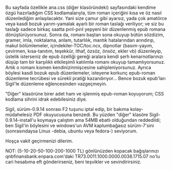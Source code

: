 Bu sayfada özellikle ana.css (diğer klasöründeki) sayfasındaki kendime özgü hazırladığım CSS kodlamalarıyla, tüm roman içeriğini kısa ve öz nasıl düzenlediğim anlaşılacaktır. Yani size çamur gibi ayarsız, yada çok amatörce veya kasdi bozuk yarım-yamalak ayarlı bir roman taslağı veriliyor; ve siz bu taslağı sadece birkaç saatta pırıl-pırıl yepyeni bir düzenlenmiş epub romana dönüştürüyorsunuz. Sonra da, romanı baştan sona okuyup bütün sözdizim, gramer, imla, noktalama, anlam, tutarlılık, mantık hatalarından arındırıp, makul bölümlemeler, içindekiler-TOC/toc.ncx, dipnotlar (basım-yayım, çevirmen, kısa-tanıtım, teşekkür, ithaf, özsöz, önsöz, ekler vb) düzenleyip, üstelik isterseniz de epub özelliği gereği aralara kendi şerh kenarnotlarınızı düşüp tam bir karşılıklı etkileşimli katılımla romanı okuyup tamamlıyorsunuz. Artık o romanı kısmen kendinizinmişcesine sahipleniyorsunuz. Ayrıca böylesi kasdi bozuk epub düzenlemeler, isteyene korkunç epub-roman düzenleme tecrübesi ve sürekli pratiği kazandırıyor... Bence bozuk epub'ları Sigil'le düzenleme eğlencesinden vazgeçmeyin.

"Diğer" klasörüne birer adet ham ve işlenmiş epub-roman koyuyorum; CSS kodlama sihrini idrak edebilesiniz diye.

Sigil, sürüm-0.9.14 sonrası F2 tuşunu iptal edip, bir bakıma kolay-müdahelesiz PDF okuyucusuna benzedi. Bu yüzden "diğer" klasöre Sigil-0.9.14-install'u koymaya çalıştım ama 54MB ebatlı olduğundan reddedildi; ben Sigil'in böylesini ve windows'un AVM kaplumbağasız sürüm-7'sini (sonrasındaysa Linux -debia, ubuntu veya fedora-) seviyorum.

Hoşça vakit geçirmenizi dilerim.

NOT: (5-10-20-50-100-200-1000 TL) gönlünüzden kopacak bağışlarınızı qnbfinansbank.enpara.com'daki TR73.0011.1000.0000.0038.1715.07 no'lu cari hesabıma eft gönderirseniz, beni teşvikler ve sevindirirsiniz.
